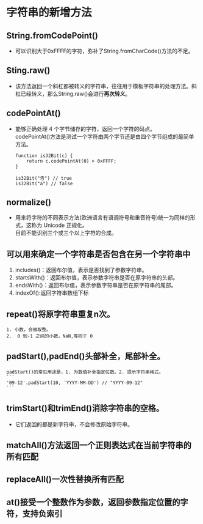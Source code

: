 # 字符串的新增方法

## String.fromCodePoint()

- 可以识别大于0xFFFF的字符，弥补了String.fromCharCode()方法的不足。

## Sting.raw()

- 该方法返回一个斜杠都被转义的字符串，往往用于模板字符串的处理方法。斜杠已经转义，那么String.raw()会进行**再次转义**。

## codePointAt()

- 能够正确处理 4 个字节储存的字符，返回一个字符的码点。  
    codePointAt()方法是测试一个字符由两个字节还是由四个字节组成的最简单方法。
    ```
    function is32Bit(c) {
        return c.codePointAt(0) > 0xFFFF;
    }

    is32Bit("𠮷") // true
    is32Bit("a") // false
    ```


## normalize()

- 用来将字符的不同表示方法(欧洲语言有语调符号和重音符号)统一为同样的形式，这称为 Unicode 正规化。     
    目前不能识别三个或三个以上字符的合成。


## 可以用来确定一个字符串是否包含在另一个字符串中

1. includes()：返回布尔值，表示是否找到了参数字符串。
2. startsWith()：返回布尔值，表示参数字符串是否在原字符串的头部。
3. endsWith()：返回布尔值，表示参数字符串是否在原字符串的尾部。
4. indexOf():返回字符串数组下标


## repeat()将原字符串重复n次。


    1. 小数，会被取整。
    2.  0 到-1 之间的小数，NaN,等同于 0


## padStart(),padEnd()头部补全，尾部补全。 


    padStart()的常见用途是，1. 为数值补全指定位数。2. 提示字符串格式。
    ```
    '09-12'.padStart(10, 'YYYY-MM-DD') // "YYYY-09-12"
    ```


## trimStart()和trimEnd()消除字符串的空格。

- 它们返回的都是新字符串，不会修改原始字符串。


## matchAll()方法返回一个正则表达式在当前字符串的所有匹配



## replaceAll()一次性替换所有匹配

## at()接受一个整数作为参数，返回参数指定位置的字符，支持负索引
